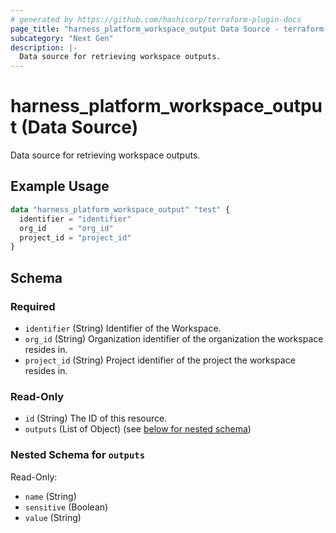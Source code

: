 ```yaml
---
# generated by https://github.com/hashicorp/terraform-plugin-docs
page_title: "harness_platform_workspace_output Data Source - terraform-provider-harness"
subcategory: "Next Gen"
description: |-
  Data source for retrieving workspace outputs.
---
```


# harness_platform_workspace_output (Data Source)

Data source for retrieving workspace outputs.

## Example Usage

```terraform
data "harness_platform_workspace_output" "test" {
  identifier = "identifier"
  org_id     = "org_id"
  project_id = "project_id"
}
```

<!-- schema generated by tfplugindocs -->
## Schema

### Required

- `identifier` (String) Identifier of the Workspace.
- `org_id` (String) Organization identifier of the organization the workspace resides in.
- `project_id` (String) Project identifier of the project the workspace resides in.

### Read-Only

- `id` (String) The ID of this resource.
- `outputs` (List of Object) (see [below for nested schema](#nestedatt--outputs))

<a id="nestedatt--outputs"></a>
### Nested Schema for `outputs`

Read-Only:

- `name` (String)
- `sensitive` (Boolean)
- `value` (String)
